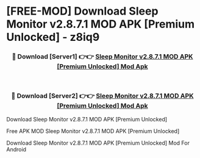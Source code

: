 # [FREE-MOD] Download Sleep Monitor v2.8.7.1 MOD APK [Premium Unlocked] - z8iq9


<div align="center">
<h3>🔴 Download [Server1] 👉👉 <a href="https://apk-comot.site?title=Sleep_Monitor_v2.8.7.1_MOD_APK_[Premium_Unlocked]">Sleep Monitor v2.8.7.1 MOD APK [Premium Unlocked] Mod Apk</a></h3><br>

<h3>🔴 Download [Server2] 👉👉 <a href="https://apk-comot.site?title=Sleep_Monitor_v2.8.7.1_MOD_APK_[Premium_Unlocked]">Sleep Monitor v2.8.7.1 MOD APK [Premium Unlocked] Mod Apk</a></h3>
</div>



Download Sleep Monitor v2.8.7.1 MOD APK [Premium Unlocked] 

Free APK MOD Sleep Monitor v2.8.7.1 MOD APK [Premium Unlocked] 

Download Sleep Monitor v2.8.7.1 MOD APK [Premium Unlocked] Mod For Android
